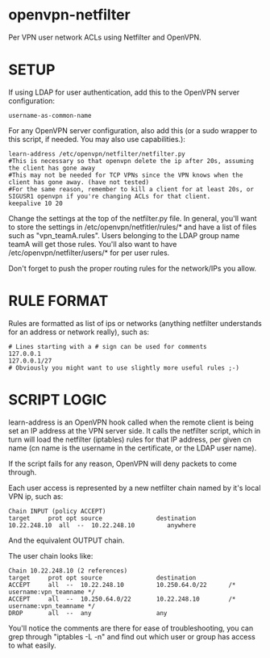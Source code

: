 openvpn-netfilter
=================

Per VPN user network ACLs using Netfilter and OpenVPN.

SETUP
=====

If using LDAP for user authentication, add this to the OpenVPN server configuration:

    username-as-common-name

For any OpenVPN server configuration, also add this (or a sudo wrapper to this script, if needed. You may also use capabilities.):

    learn-address /etc/openvpn/netfilter/netfilter.py
    #This is necessary so that openvpn delete the ip after 20s, assuming the client has gone away
    #This may not be needed for TCP VPNs since the VPN knows when the client has gone away. (have not tested)
    #For the same reason, remember to kill a client for at least 20s, or SIGUSR1 openvpn if you're changing ACLs for that client.
    keepalive 10 20

Change the settings at the top of the netfilter.py file. In general, you'll want to store the settings in /etc/openvpn/netfitler/rules/* and have a list of files such as "vpn_teamA.rules". Users belonging to the LDAP group name teamA will get those rules.
You'll also want to have /etc/openvpn/netfilter/users/* for per user rules.

Don't forget to push the proper routing rules for the network/IPs you allow.

RULE FORMAT
===========
Rules are formatted as list of ips or networks (anything netfilter understands for an address or network really), such as:

    # Lines starting with a # sign can be used for comments
    127.0.0.1
    127.0.0.1/27
    # Obviously you might want to use slightly more useful rules ;-)

SCRIPT LOGIC
============

learn-address is an OpenVPN hook called when the remote client is being set an IP address at the VPN server side. It calls the netfilter script, which in turn will load the netfilter (iptables) rules for that IP address, per given cn name (cn name is the username in the certificate, or the LDAP user name).

If the script fails for any reason, OpenVPN will deny packets to come through.

Each user access is represented by a new netfilter chain named by it's local VPN ip, such as:

    Chain INPUT (policy ACCEPT)
    target     prot opt source               destination         
    10.22.248.10  all  --  10.22.248.10         anywhere 

And the equivalent OUTPUT chain.


The user chain looks like:

    Chain 10.22.248.10 (2 references)
    target     prot opt source               destination         
    ACCEPT     all  --  10.22.248.10         10.250.64.0/22      /* username:vpn_teamname */ 
    ACCEPT     all  --  10.250.64.0/22       10.22.248.10        /* username:vpn_teamname */
    DROP       all  --  any                  any


You'll notice the comments are there for ease of troubleshooting, you can grep through "iptables -L -n" and find out which user or group has access to what easily.
